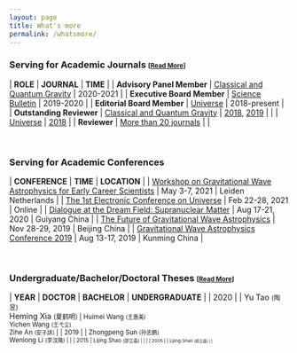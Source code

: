 ```yaml
---
layout: page
title: What's more
permalink: /whatsmore/
---
```


<style>
table {
  font-family: arial, sans-serif;
  border-collapse: collapse;
  width: 100%;
}

td, th {
  border: 1px solid #dddddd;
  text-align: left;
  padding: 8px;
}

tr:nth-child(odd) {
  background-color: #dddddd;
}
</style>

### Serving for Academic Journals <small><small>[[Read More](/docs/journal)]</small></small>

| **ROLE** | **JOURNAL** | **TIME** |
| **Advisory Panel Member** | [Classical and Quantum Gravity](https://iopscience.iop.org/journal/0264-9381/page/Advisory%20Panel) | 2020-2021 |
| **Executive Board Member** | [Science Bulletin](https://www.journals.elsevier.com/science-bulletin) | 2019-2020 |
| **Editorial Board Member** | [Universe](http://www.mdpi.com/journal/universe) | 2018-present |
| **Outstanding Reviewer** | [Classical and Quantum Gravity](http://iopscience.iop.org/journal/0264-9381) | [2018](/docs/CQG2018.pdf), [2019](/docs/CQG2019.pdf) |
| | [Universe](http://www.mdpi.com/journal/universe) | [2018](/docs/Universe2018.pdf) |
| **Reviewer** | [More than 20 journals](/docs/journal) | |

<br>

### Serving for Academic Conferences

| **CONFERENCE** | **TIME** | **LOCATION** |
| [Workshop on Gravitational Wave Astrophysics for Early Career Scientists](TBA) | May 3-7, 2021 | Leiden Netherlands |
| [The 1st Electronic Conference on Universe](https://sciforum.net/conference/ECU2021) | Feb 22-28, 2021 | Online |
| [Dialogue at the Dream Field: Supranuclear Matter](http://www.phy.pku.edu.cn/~FPS/ddf/) | Aug 17-21, 2020 | Guiyang China |
| [The Future of Gravitational Wave Astrophysics](http://kiaa.pku.edu.cn/astroforum19/) | Nov 28-29, 2019 | Beijing China |
| [Gravitational Wave Astrophysics Conference 2019](http://3rd-gw-astro.csp.escience.cn/dct/page/65559) | Aug 13-17, 2019 | Kunming China |

<br>

### Undergraduate/Bachelor/Doctoral Theses <small><small>[[Read More](/docs/theses)]</small></small>

| **YEAR** | **DOCTOR** | **BACHELOR** | **UNDERGRADUATE** |
| 2020 | | Yu Tao <small>(陶昱)</small><br>Heming Xia <small>(夏鹤明) | Huimei Wang <small>(王惠美)</small><br>Yichen Wang <small>(王弋尘)</small><br>Zihe An <small>(安子訸)</small> |
| 2019 | | Zhongpeng Sun <small>(孙忠鹏)</small><br>Wenlong Li <small>(李汶隆) | |
| 2015 | Lijing Shao <small>(邵立晶) | | |
| 2005 | | Lijing Shao <small>(邵立晶) |  |


<!--

| 2024 | Hongbo Li <small>(李洪波)</small> | | |
| 2023 | Yong Gao <small>(高勇)</small><br>Chang Liu <small>(刘畅)</small> | | |
| 2021 | Junjie Zhao <small>(赵俊杰)</small><br>Xueli Miao <small>(缪雪丽) | Huimei Wang <small>(王惠美)</small><br>Lingqian Qiu <small>(邱令倩)</small><br>Jingyuan Deng <small>(邓景元)</small><br>Chunjiang Li <small>(李春江)</small><br>	Yutong Li <small>(李玉童)</small> | Yacheng Kang <small>(康亚城)</small><br>Yiren Lin <small>(林伊人)</small><br>Yuchang Chen <small>(陈宇畅)</small><br>Zexin Hu <small>(	胡泽昕)</small> |

### Useful Links

0. [General Purposes: mostly on programming](/docs/website-general)
0. [Specific Purposes: again mostly on programming](/docs/website-specific)
0. [Pulsars and Gravitational Waves](/docs/website-psr-gw)

### References for Research Topics

I keep updating [an incomplete list of references](/docs/references) for easy
use by my group members. Please don't tell me if your favorite papers or books
are not included, because,
- this list is never supposed to be complete and,
- I am still reading your papers/books!

### Events

- Google calendar embeded

<iframe src="https://calendar.google.com/calendar/embed?height=600&amp;wkst=2&amp;bgcolor=%23ffffff&amp;ctz=Asia%2FShanghai&amp;src=cnZhNzZnMDdqYzA5YzVraTBmYzdibTN0M2dAZ3JvdXAuY2FsZW5kYXIuZ29vZ2xlLmNvbQ&amp;color=%23009688&amp;showTitle=0&amp;showPrint=0" style="border-width:0" width="800" height="600" frameborder="0" scrolling="no"></iframe>

-->
